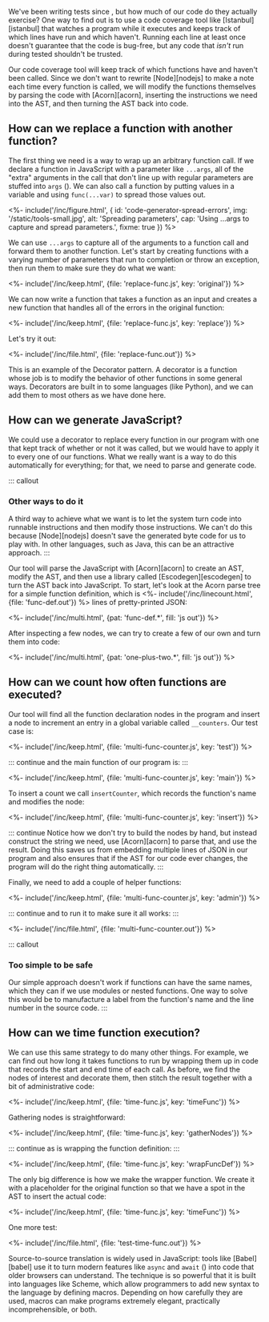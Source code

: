 ---
---

We've been writing tests since <x key="unit-test"></x>,
but how much of our code do they actually exercise?
One way to find out is to use a <g key="code_coverage">code coverage</g> tool like [Istanbul][istanbul]
that watches a program while it executes
and keeps track of which lines have run and which haven't.
Running each line at least once doesn't guarantee that the code is bug-free,
but any code that *isn't* run during tested shouldn't be trusted.

Our code coverage tool will keep track of which functions have and haven't been called.
Since we don't want to rewrite [Node][nodejs] to make a note each time every function is called,
we will modify the functions themselves
by parsing the code with [Acorn][acorn],
inserting the instructions we need into the AST,
and then turning the AST back into code.

## How can we replace a function with another function?

The first thing we need is a way to wrap up an arbitrary function call.
If we declare a function in JavaScript with a parameter like `...args`,
all of the "extra" arguments in the call that don't line up with regular parameters
are stuffed into `args`
(<f key="code-generator-spread"></f>).
We can also call a function by putting values in a variable
and using `func(...var)` to spread those values out.

<%- include('/inc/figure.html', {
    id: 'code-generator-spread-errors',
    img: '/static/tools-small.jpg',
    alt: 'Spreading parameters',
    cap: 'Using ...args to capture and spread parameters.',
    fixme: true
}) %>

We can use `...args` to capture all of the arguments to a function call
and forward them to another function.
Let's start by creating functions with a varying number of parameters
that run to completion or throw an exception,
then run them to make sure they do what we want:

<%- include('/inc/keep.html', {file: 'replace-func.js', key: 'original'}) %>

We can now write a function that takes a function as an input
and creates a new function that handles all of the errors in the original function:

<%- include('/inc/keep.html', {file: 'replace-func.js', key: 'replace'}) %>

Let's try it out:

<%- include('/inc/file.html', {file: 'replace-func.out'}) %>

This is an example of the <g key="decorator_pattern">Decorator</g> pattern.
A decorator is a function whose job is to modify the behavior of other functions
in some general ways.
Decorators are built in to some languages (like Python),
and we can add them to most others as we have done here.

## How can we generate JavaScript?

We could use a decorator to replace every function in our program
with one that kept track of whether or not it was called,
but we would have to apply it to every one of our functions.
What we really want is a way to do this automatically for everything;
for that, we need to parse and generate code.

::: callout
### Other ways to do it

A third way to achieve what we want is
to let the system turn code into runnable instructions
and then modify those instructions.
We can't do this because [Node][nodejs] doesn't save the generated <g key="byte_code">byte code</g>
for us to play with.
In other languages,
such as Java,
this can be an attractive approach.
:::

Our tool will parse the JavaScript with [Acorn][acorn] to create an AST,
modify the AST,
and then use a library called [Escodegen][escodegen] to turn the AST back into JavaScript.
To start,
let's look at the Acorn parse tree for a simple function definition,
which is <%- include('/inc/linecount.html', {file: 'func-def.out'}) %> lines of pretty-printed JSON:

<%- include('/inc/multi.html', {pat: 'func-def.*', fill: 'js out'}) %>

After inspecting a few nodes,
we can try to create a few of our own and turn them into code:

<%- include('/inc/multi.html', {pat: 'one-plus-two.*', fill: 'js out'}) %>

## How can we count how often functions are executed?

Our tool will find all the function declaration nodes in the program
and insert a node to increment an entry in a global variable called `__counters`.
Our test case is:

<%- include('/inc/keep.html', {file: 'multi-func-counter.js', key: 'test'}) %>

::: continue
and the main function of our program is:
:::

<%- include('/inc/keep.html', {file: 'multi-func-counter.js', key: 'main'}) %>

To insert a count we call `insertCounter`,
which records the function's name and modifies the node:

<%- include('/inc/keep.html', {file: 'multi-func-counter.js', key: 'insert'}) %>

::: continue
Notice how we don't try to build the nodes by hand,
but instead construct the string we need,
use [Acorn][acorn] to parse that,
and use the result.
Doing this saves us from embedding multiple lines of JSON in our program
and also ensures that if the AST for our code ever changes,
the program will do the right thing automatically.
:::

Finally,
we need to add a couple of helper functions:

<%- include('/inc/keep.html', {file: 'multi-func-counter.js', key: 'admin'}) %>

::: continue
and to run it to make sure it all works:
:::

<%- include('/inc/file.html', {file: 'multi-func-counter.out'}) %>

::: callout
### Too simple to be safe

Our simple approach doesn't work if functions can have the same names,
which they can if we use modules or <g key="nested_function">nested functions</g>.
One way to solve this would be to manufacture a label from the function's name
and the line number in the source code.
:::

## How can we time function execution?

We can use this same strategy to do many other things.
For example,
we can find out how long it takes functions to run
by wrapping them up in code that records the start and end time of each call.
As before,
we find the nodes of interest and decorate them,
then stitch the result together with a bit of administrative code:

<%- include('/inc/keep.html', {file: 'time-func.js', key: 'timeFunc'}) %>

Gathering nodes is straightforward:

<%- include('/inc/keep.html', {file: 'time-func.js', key: 'gatherNodes'}) %>

::: continue
as is wrapping the function definition:
:::

<%- include('/inc/keep.html', {file: 'time-func.js', key: 'wrapFuncDef'}) %>

The only big difference is how we make the wrapper function.
We create it with a placeholder for the original function
so that we have a spot in the AST to insert the actual code:

<%- include('/inc/keep.html', {file: 'time-func.js', key: 'timeFunc'}) %>

One more test:

<%- include('/inc/file.html', {file: 'test-time-func.out'}) %>

Source-to-source translation is widely used in JavaScript:
tools like [Babel][babel] use it to turn modern features like `async` and `await`
(<x key="async-programming"></x>)
into code that older browsers can understand.
The technique is so powerful that it is built into languages like Scheme,
which allow programmers to add new syntax to the language
by defining <g key="macro">macros</g>.
Depending on how carefully they are used,
macros can make programs extremely elegant,
practically incomprehensible,
or both.
